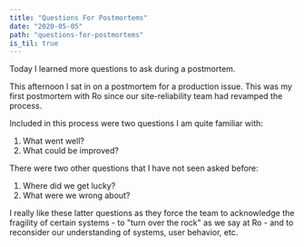 ```yaml
---
title: "Questions For Postmortems"
date: "2020-05-05"
path: "questions-for-postmortems"
is_til: true
---
```


Today I learned more questions to ask during a postmortem.

This afternoon I sat in on a postmortem for a production issue. This was my first postmortem with Ro since our site-reliability team had revamped the process.

Included in this process were two questions I am quite familiar with:

1. What went well?
2. What could be improved?

There were two other questions that I have not seen asked before:

1. Where did we get lucky?
2. What were we wrong about?

I really like these latter questions as they force the team to acknowledge the fragility of certain systems - to "turn over the rock" as we say at Ro - and to reconsider our understanding of systems, user behavior, etc.


